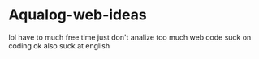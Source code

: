 # Aqualog-web-ideas
lol have to much free time
just don't analize too much web code
suck on coding ok
also suck at english
